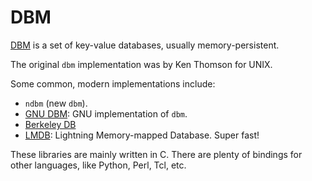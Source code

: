 DBM
===

[DBM](https://en.wikipedia.org/wiki/DBM_(computing)) is a set of key-value
databases, usually memory-persistent.

The original `dbm` implementation was by Ken Thomson for UNIX.

Some common, modern implementations include:

 - `ndbm` (new `dbm`).
 - [GNU DBM](https://www.gnu.org.ua/software/gdbm/):
   GNU implementation of `dbm`.
 - [Berkeley DB](https://www.oracle.com/database/berkeley-db/)
 - [LMDB](https://symas.com/lmdb/):
   Lightning Memory-mapped Database.  Super fast!

These libraries are mainly written in C.
There are plenty of bindings for other languages, like Python, Perl, Tcl, etc.
